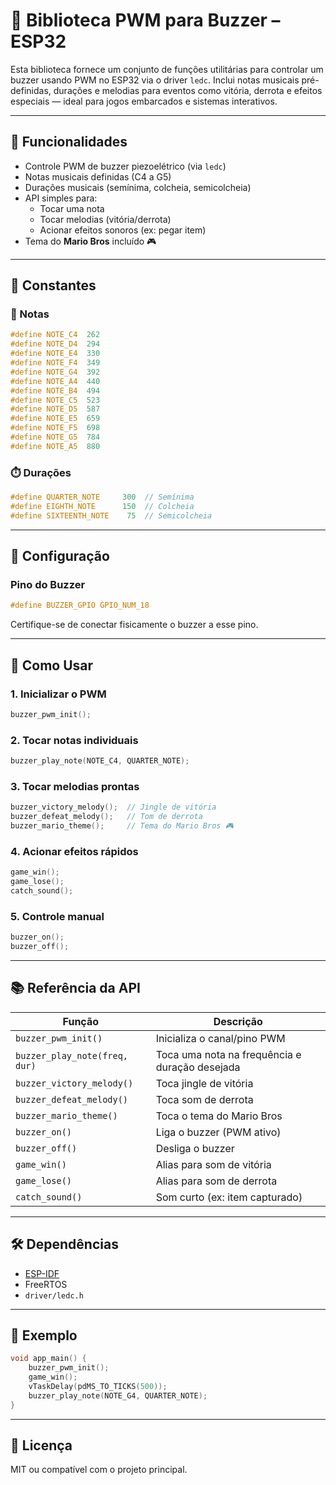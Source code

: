 # 🎵 Biblioteca PWM para Buzzer – ESP32

Esta biblioteca fornece um conjunto de funções utilitárias para controlar um buzzer usando PWM no ESP32 via o driver `ledc`. Inclui notas musicais pré-definidas, durações e melodias para eventos como vitória, derrota e efeitos especiais — ideal para jogos embarcados e sistemas interativos.

---

## 📌 Funcionalidades

- Controle PWM de buzzer piezoelétrico (via `ledc`)
- Notas musicais definidas (C4 a G5)
- Durações musicais (semínima, colcheia, semicolcheia)
- API simples para:
  - Tocar uma nota
  - Tocar melodias (vitória/derrota)
  - Acionar efeitos sonoros (ex: pegar item)
- Tema do **Mario Bros** incluído 🎮

---

## 🧩 Constantes

### 🎼 Notas

```c
#define NOTE_C4  262
#define NOTE_D4  294
#define NOTE_E4  330
#define NOTE_F4  349
#define NOTE_G4  392
#define NOTE_A4  440
#define NOTE_B4  494
#define NOTE_C5  523
#define NOTE_D5  587
#define NOTE_E5  659
#define NOTE_F5  698
#define NOTE_G5  784
#define NOTE_A5  880
```

### ⏱️ Durações

```c
#define QUARTER_NOTE     300  // Semínima
#define EIGHTH_NOTE      150  // Colcheia
#define SIXTEENTH_NOTE    75  // Semicolcheia
```

---

## 🔧 Configuração

### Pino do Buzzer

```c
#define BUZZER_GPIO GPIO_NUM_18
```

Certifique-se de conectar fisicamente o buzzer a esse pino.

---

## 🚀 Como Usar

### 1. Inicializar o PWM

```c
buzzer_pwm_init();
```

### 2. Tocar notas individuais

```c
buzzer_play_note(NOTE_C4, QUARTER_NOTE);
```

### 3. Tocar melodias prontas

```c
buzzer_victory_melody();  // Jingle de vitória
buzzer_defeat_melody();   // Tom de derrota
buzzer_mario_theme();     // Tema do Mario Bros 🎮
```

### 4. Acionar efeitos rápidos

```c
game_win();
game_lose();
catch_sound();
```

### 5. Controle manual

```c
buzzer_on();
buzzer_off();
```

---

## 📚 Referência da API

| Função                         | Descrição                                      |
|--------------------------------|------------------------------------------------|
| `buzzer_pwm_init()`            | Inicializa o canal/pino PWM                   |
| `buzzer_play_note(freq, dur)`  | Toca uma nota na frequência e duração desejada |
| `buzzer_victory_melody()`      | Toca jingle de vitória                        |
| `buzzer_defeat_melody()`       | Toca som de derrota                           |
| `buzzer_mario_theme()`         | Toca o tema do Mario Bros                     |
| `buzzer_on()`                  | Liga o buzzer (PWM ativo)                     |
| `buzzer_off()`                 | Desliga o buzzer                              |
| `game_win()`                   | Alias para som de vitória                     |
| `game_lose()`                  | Alias para som de derrota                     |
| `catch_sound()`                | Som curto (ex: item capturado)                |

---

## 🛠 Dependências

- [ESP-IDF](https://docs.espressif.com/projects/esp-idf/pt/latest/)
- FreeRTOS
- `driver/ledc.h`

---

## 🧪 Exemplo

```c
void app_main() {
    buzzer_pwm_init();
    game_win();
    vTaskDelay(pdMS_TO_TICKS(500));
    buzzer_play_note(NOTE_G4, QUARTER_NOTE);
}
```

---

## 📎 Licença

MIT ou compatível com o projeto principal.
